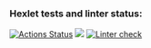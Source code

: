 ### Hexlet tests and linter status:
[![Actions Status](https://github.com/necrohost/php-project-lvl1/workflows/hexlet-check/badge.svg)](https://github.com/necrohost/php-project-lvl1/actions)
<a href="https://codeclimate.com/github/codeclimate/codeclimate/maintainability"><img src="https://api.codeclimate.com/v1/badges/a99a88d28ad37a79dbf6/maintainability" /></a>
[![Linter check](https://github.com/necrohost/php-project-lvl1/actions/workflows/makefile.yml/badge.svg)](https://github.com/necrohost/php-project-lvl1/actions/workflows/makefile.yml)
